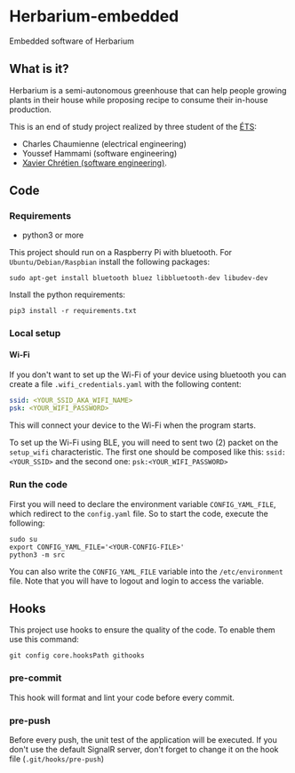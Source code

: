 # Herbarium-embedded
Embedded software of Herbarium 

## What is it?

Herbarium is a semi-autonomous greenhouse that can help people growing plants in their house while proposing recipe to consume their in-house production.

This is an end of study project realized by three student of the [ÉTS](etsmtl.ca): 

- Charles Chaumienne (electrical engineering)
- Youssef Hammami (software engineering)
- [Xavier Chrétien (software engineering)](https://github.com/apomalyn).

## Code

### Requirements

- python3 or more

This project should run on a Raspberry Pi with bluetooth. For `Ubuntu/Debian/Raspbian`
install the following packages:

```shell
sudo apt-get install bluetooth bluez libbluetooth-dev libudev-dev
```

Install the python requirements:

```shell
pip3 install -r requirements.txt
```

### Local setup

#### Wi-Fi

If you don't want to set up the Wi-Fi of your device using bluetooth you can create a file `.wifi_credentials.yaml`
with the following content:

```yaml
ssid: <YOUR_SSID_AKA_WIFI_NAME>
psk: <YOUR_WIFI_PASSWORD>
```

This will connect your device to the Wi-Fi when the program starts.

To set up the Wi-Fi using BLE, you will need to sent two (2) packet on the `setup_wifi` characteristic.
The first one should be composed like this: `ssid:<YOUR_SSID>` and the second one: `psk:<YOUR_WIFI_PASSWORD>`

### Run the code

First you will need to declare the environment variable `CONFIG_YAML_FILE`,
which redirect to the `config.yaml` file. So to start the code, execute the following:

```shell
sudo su
export CONFIG_YAML_FILE='<YOUR-CONFIG-FILE>'
python3 -m src
```
You can also write the `CONFIG_YAML_FILE` variable into the `/etc/environment` file.
Note that you will have to logout and login to access the variable.

## Hooks

This project use hooks to ensure the quality of the code. To enable them use this command:

```shell
git config core.hooksPath githooks
```

### pre-commit

This hook will format and lint your code before every commit.

### pre-push

Before every push, the unit test of the application will be executed.
If you don't use the default SignalR server, don't forget to change it on the hook file (`.git/hooks/pre-push`)